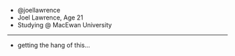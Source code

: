 - @joellawrence
- Joel Lawrence, Age 21
- Studying @ MacEwan University
----------------
- getting the hang of this...
